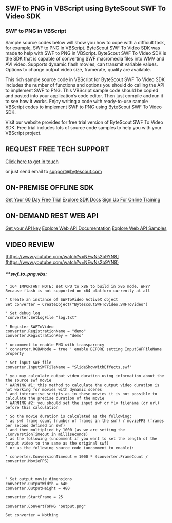 ## SWF to PNG in VBScript using ByteScout SWF To Video SDK

### SWF to PNG in VBScript

Sample source codes below will show you how to cope with a difficult task, for example, SWF to PNG in VBScript. ByteScout SWF To Video SDK was made to help with SWF to PNG in VBScript. ByteScout SWF To Video SDK is the SDK that is capable of converting SWF macromedia files into WMV and AVI video. Supports dynamic flash movies, can transmit variable values. Options to change output video size, framerate, quality are available.

This rich sample source code in VBScript for ByteScout SWF To Video SDK includes the number of functions and options you should do calling the API to implement SWF to PNG. This VBScript sample code should be copied and pasted into your application’s code editor. Then just compile and run it to see how it works. Enjoy writing a code with ready-to-use sample VBScript codes to implement SWF to PNG using ByteScout SWF To Video SDK.

Visit our website provides for free trial version of ByteScout SWF To Video SDK. Free trial includes lots of source code samples to help you with your VBScript project.

## REQUEST FREE TECH SUPPORT

[Click here to get in touch](https://bytescout.zendesk.com/hc/en-us/requests/new?subject=ByteScout%20SWF%20To%20Video%20SDK%20Question)

or just send email to [support@bytescout.com](mailto:support@bytescout.com?subject=ByteScout%20SWF%20To%20Video%20SDK%20Question) 

## ON-PREMISE OFFLINE SDK 

[Get Your 60 Day Free Trial](https://bytescout.com/download/web-installer?utm_source=github-readme)
[Explore SDK Docs](https://bytescout.com/documentation/index.html?utm_source=github-readme)
[Sign Up For Online Training](https://academy.bytescout.com/)


## ON-DEMAND REST WEB API

[Get your API key](https://pdf.co/documentation/api?utm_source=github-readme)
[Explore Web API Documentation](https://pdf.co/documentation/api?utm_source=github-readme)
[Explore Web API Samples](https://github.com/bytescout/ByteScout-SDK-SourceCode/tree/master/PDF.co%20Web%20API)

## VIDEO REVIEW

[https://www.youtube.com/watch?v=NEwNs2b9YN8](https://www.youtube.com/watch?v=NEwNs2b9YN8)




<!-- code block begin -->

##### ****swf_to_png.vbs:**
    
```
' x64 IMPORTANT NOTE: set CPU to x86 to build in x86 mode. WHY? Because flash is not supported on x64 platform currently at all

' Create an instance of SWFToVideo ActiveX object
Set converter = CreateObject("BytescoutSWFToVideo.SWFToVideo")

' Set debug log
'converter.SetLogFile "log.txt"

' Register SWFToVideo
converter.RegistrationName = "demo"
converter.RegistrationKey = "demo"

' uncomment to enable PNG with transparency
' converter.RGBAMode = true ' enable BEFORE setting InputSWFFileName property

' Set input SWF file
converter.InputSWFFileName = "SlideShowWithEffects.swf"

' you may calculate output video duration using information about the the source swf movie
' WARNING #1: this method to calculate the output video duration is not working for movies with dynamic scenes 
' and interactive scripts as in these movies it is not possible to calculate the precise duration of the movie 
' WARNING #2: you should set the input swf or flv filename (or url) before this calculation

' So the movie duration is calculated as the following:
' as swf frame count (number of frames in the swf) / movieFPS (frames per second defined in swf)
' and then multiplied by 1000 (as we are setting the .ConverstionTimeout in milliseconds)
' as the following (uncomment if you want to set the length of the output video to the same as the original swf)
' or as the following source code (uncomment to enable):

' converter.ConversionTimeout = 1000 * (converter.FrameCount / converter.MovieFPS)



' Set output movie dimensions
converter.OutputWidth = 640
converter.OutputHeight = 480

converter.StartFrame = 25

converter.ConvertToPNG "output.png"

Set converter = Nothing

```

<!-- code block end -->